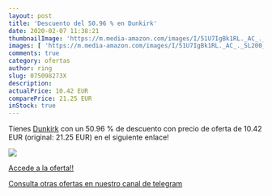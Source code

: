 ```yaml
---
layout: post
title: 'Descuento del 50.96 % en Dunkirk'
date: 2020-02-07 11:38:21
thumbnailImage: 'https://m.media-amazon.com/images/I/51U7IgBk1RL._AC_._SL200_.jpg'
images: [ 'https://m.media-amazon.com/images/I/51U7IgBk1RL._AC_._SL200_.jpg' ]
comments: true
category: ofertas
author: ring
slug: 075098273X
description:
actualPrice: 10.42 EUR
comparePrice: 21.25 EUR
inStock: true
---
```


Tienes [Dunkirk](https://www.amazon.com/dp/075098273X/?tag=redken08-20) con un 50.96 % de descuento con precio de oferta de 10.42 EUR (original: 21.25 EUR) en el siguiente enlace!

[![](https://m.media-amazon.com/images/I/51U7IgBk1RL._AC_._SL200_.jpg)](https://www.amazon.com/dp/075098273X/?tag=redken08-20)

[Accede a la oferta!!](https://www.amazon.com/dp/075098273X/?tag=redken08-20)

[Consulta otras ofertas en nuestro canal de telegram](https://t.me/s/ofertas25)
